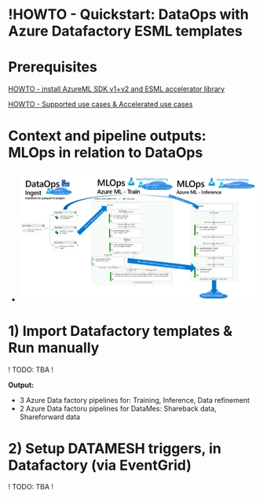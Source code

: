 # !HOWTO - Quickstart: DataOps with Azure Datafactory ESML templates

# Prerequisites

[HOWTO - install AzureML SDK v1+v2 and ESML accelerator library](../v2/30-39/33-install-azureml-sdk-v1+v2.md)

[HOWTO - Supported use cases & Accelerated use cases](../v2/30-39/33-install-azureml-sdk-v1+v2.md)

# Context and pipeline outputs: MLOps in relation to DataOps

- ![](./images/39-end-2-end-dataops-mlops.png)

# 1) Import Datafactory templates & Run manually
! TODO: TBA ! 

**Output:**
- 3 Azure Data factory pipelines for: Training, Inference, Data refinement
- 2 Azure Data factoru pipelines for DataMes: Shareback data, Shareforward data

# 2) Setup DATAMESH triggers, in Datafactory (via EventGrid)

! TODO: TBA ! 






